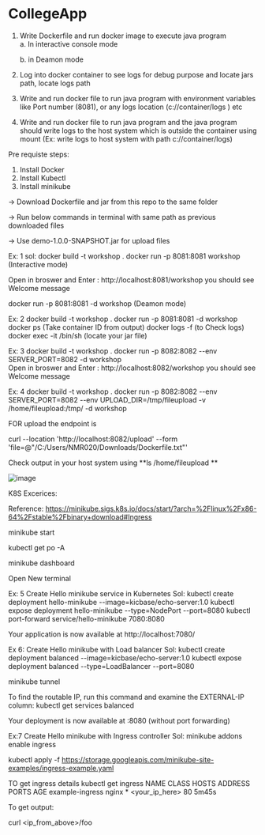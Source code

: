 # CollegeApp 


1. Write Dockerfile and run docker image to execute java program  
    a.  In interactive console mode
   
    b.  in Deamon mode
3. Log into docker container to see logs for debug purpose and locate jars path, locate logs path 

4. Write and run docker file to run java program with environment variables like Port number (8081), or any logs location (c://container/logs ) etc 
5. Write and run docker file to run java program   and the java program should  write logs to the host system which is  outside the container using mount  (Ex: write logs to host system with path c://container/logs)

Pre requiste steps:
1. Install Docker
2. Install Kubectl
3. Install minikube

-> Download Dockerfile and jar from this repo  to the same folder

-> Run below commands in terminal with same path as previous downloaded files

-> Use   demo-1.0.0-SNAPSHOT.jar    for upload files 

Ex: 1
sol:
 docker build -t  workshop .
 docker run -p 8081:8081 workshop   (Interactive mode)
 
Open in broswer and Enter : http://localhost:8081/workshop
you should see Welcome message

docker run -p 8081:8081 -d  workshop (Deamon mode)

Ex: 2
    docker build -t  workshop .
    docker run -p 8081:8081 -d workshop
    docker ps  (Take container ID from output)
    docker logs  -f  <container ID>    (to Check logs)
    docker  exec -it <container ID>  /bin/sh  (locate your jar file)

Ex: 3
    docker build -t  workshop .
    docker run -p 8082:8082 --env SERVER_PORT=8082 -d workshop    
    Open in broswer and Enter : http://localhost:8082/workshop
you should see Welcome message



Ex: 4
    docker build -t  workshop .
    docker run -p 8082:8082 --env SERVER_PORT=8082  --env UPLOAD_DIR=/tmp/fileupload -v /home/fileupload:/tmp/  -d workshop    



FOR upload the endpoint is   


curl --location 'http://localhost:8082/upload' --form 'file=@"/C:/Users/NMR020/Downloads/Dockerfile.txt"'

Check output in your host system using  **ls /home/fileupload   **

![image](https://github.com/user-attachments/assets/b6f9f234-3874-4046-bd40-3918e1f822a0)



K8S Excerices:  

Reference: https://minikube.sigs.k8s.io/docs/start/?arch=%2Flinux%2Fx86-64%2Fstable%2Fbinary+download#Ingress

minikube start

kubectl get po -A

minikube dashboard


Open New terminal

Ex: 5  Create Hello minikube service in Kubernetes 
Sol:
  kubectl create deployment hello-minikube --image=kicbase/echo-server:1.0
kubectl expose deployment hello-minikube --type=NodePort --port=8080
kubectl port-forward service/hello-minikube 7080:8080

Your application is now available at http://localhost:7080/

Ex 6:  Create  Hello minikube  with  Load balancer
Sol:
kubectl create deployment balanced --image=kicbase/echo-server:1.0
kubectl expose deployment balanced --type=LoadBalancer --port=8080

minikube tunnel

To find the routable IP, run this command and examine the EXTERNAL-IP column:
kubectl get services balanced

Your deployment is now available at <EXTERNAL-IP>:8080  (without port forwarding)


Ex:7  Create  Hello minikube with Ingress controller
Sol: 
minikube addons enable ingress

kubectl apply -f https://storage.googleapis.com/minikube-site-examples/ingress-example.yaml

TO get ingress details
kubectl get ingress
NAME              CLASS   HOSTS   ADDRESS          PORTS   AGE
example-ingress   nginx   *       <your_ip_here>   80      5m45s

To get output:

curl <ip_from_above>/foo


